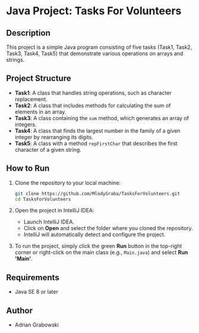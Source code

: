 # Java Project: Tasks For Volunteers

## Description

This project is a simple Java program consisting of five tasks (Task1, Task2, Task3, Task4, Task5) that demonstrate various operations on arrays and strings.

## Project Structure

- **Task1**: A class that handles string operations, such as character replacement.
- **Task2**: A class that includes methods for calculating the sum of elements in an array.
- **Task3**: A class containing the `sum` method, which generates an array of integers.
- **Task4**: A class that finds the largest number in the family of a given integer by rearranging its digits.
- **Task5**: A class with a method `repFirstChar` that describes the first character of a given string.

## How to Run

1. Clone the repository to your local machine:

    ```bash
    git clone https://github.com/MlodyGraba/TasksForVolunteers.git
    cd TasksForVolunteers
    ```
2. Open the project in IntelliJ IDEA:
   - Launch IntelliJ IDEA.
   - Click on **Open** and select the folder where you cloned the repository.
   - IntelliJ will automatically detect and configure the project.

3. To run the project, simply click the green **Run** button in the top-right corner or right-click on the main class (e.g., `Main.java`) and select **Run 'Main'**.

## Requirements

- Java SE 8 or later

## Author

- Adrian Grabowski
